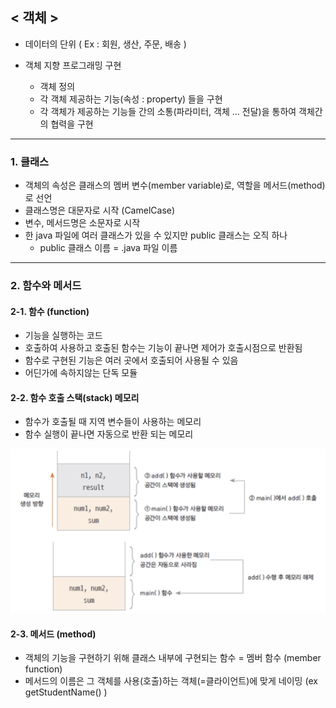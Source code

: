 ## < 객체 >
- 데이터의 단위 ( Ex :  회원, 생산, 주문, 배송 )

- 객체 지향 프로그래밍 구현 
  * 객체 정의 
  * 각 객체 제공하는 기능(속성 : property) 들을 구현
  * 각 객체가 제공하는 기능들 간의 소통(파라미터, 객체 ... 전달)을 통하여 객체간의 협력을 구현
- - - 
### 1. 클래스
- 객체의 속성은 클래스의 멤버 변수(member variable)로, 역할을 메서드(method)로 선언
- 클래스명은 대문자로 시작 (CamelCase)
- 변수, 메서드명은 소문자로 시작
- 한 java 파일에  여러 클래스가 있을 수 있지만 public 클래스는 오직 하나
  * public 클래스 이름 =  .java 파일 이름
- - - 
### 2. 함수와 메서드
#### 2-1. 함수 (function)
- 기능을 실행하는 코드
- 호출하여 사용하고 호출된 함수는 기능이 끝나면 제어가 호출시점으로 반환됨
- 함수로 구현된 기능은 여러 곳에서 호출되어 사용될 수 있음
- 어딘가에 속하지않는 단독 모듈
#### 2-2. 함수 호출 스택(stack) 메모리
- 함수가 호출될 때 지역 변수들이 사용하는 메모리
- 함수 실행이 끝나면 자동으로 반환 되는 메모리

![stack](../../img/java-function-stack.png)
#### 2-3. 메서드 (method)
- 객체의 기능을 구현하기 위해 클래스 내부에 구현되는 함수 = 멤버 함수 (member function)
- 메서드의 이름은 그 객체를 사용(호출)하는 객체(=클라이언트)에 맞게 네이밍 (ex  getStudentName() )








